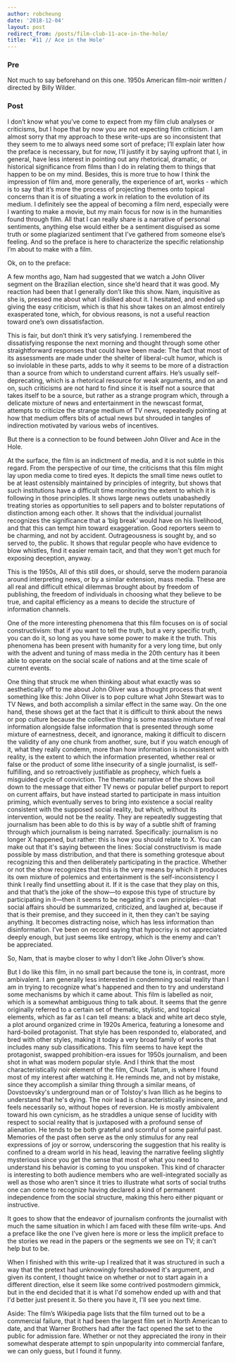 ```yaml
---
author: robcheung
date: '2018-12-04'
layout: post
redirect_from: /posts/film-club-11-ace-in-the-hole/
title: '#11 // Ace in the Hole'
---
```


### Pre

Not much to say beforehand on this one. 1950s American film-noir written / directed by Billy Wilder.

### Post

I don’t know what you’ve come to expect from my film club analyses or criticisms, but I hope that by now you are not expecting film criticism. I am almost sorry that my approach to these write-ups are so inconsistent that they seem to me to always need some sort of preface; I’ll explain later how the preface is necessary, but for now, I’ll justify it by saying upfront that I, in general, have less interest in pointing out any rhetorical, dramatic, or historical significance from films than I do in relating them to things that happen to be on my mind. Besides, this is more true to how I think the impression of film and, more generally, the experience of art, works - which is to say that it’s more the process of projecting themes onto topical concerns than it is of situating a work in relation to the evolution of its medium. I definitely see the appeal of becoming a film nerd, especially were I wanting to make a movie, but my main focus for now is in the humanities found through film. All that I can really share is a narrative of personal sentiments, anything else would either be a sentiment disguised as some truth or some plagiarized sentiment that I’ve gathered from someone else’s feeling. And so the preface is here to characterize the specific relationship I’m about to make with a film.

Ok, on to the preface:

A few months ago, Nam had suggested that we watch a John Oliver segment on the Brazilian election, since she’d heard that it was good. My reaction had been that I generally don’t like this show. Nam, inquisitive as she is, pressed me about what I disliked about it. I hesitated, and ended up giving the easy criticism, which is that his show takes on an almost entirely exasperated tone, which, for obvious reasons, is not a useful reaction toward one’s own dissatisfaction. 

This is fair, but don’t think it’s very satisfying. I remembered the dissatisfying response the next morning and thought through some other straightforward responses that could have been made: The fact that most of its assessments are made under the shelter of liberal-cult humor, which is so inviolable in these parts, adds to why it seems to be more of a distraction than a source from which to understand current affairs. He’s usually self-deprecating, which is a rhetorical resource for weak arguments, and on and on, such criticisms are not hard to find since it is itself not a source that takes itself to be a source, but rather as a strange program which, through a delicate mixture of news and entertainment in the newscast format, attempts to criticize the strange medium of TV news, repeatedly pointing at how that medium offers bits of actual news but shrouded in tangles of indirection motivated by various webs of incentives.

But there is a connection to be found between John Oliver and Ace in the Hole.

At the surface, the film is an indictment of media, and it is not subtle in this regard. From the perspective of our time, the criticisms that this film might lay upon media come to tired eyes. It depicts the small time news outlet to be at least ostensibly maintained by principles of integrity, but shows that such institutions have a difficult time monitoring the extent to which it is following in those principles. It shows large news outlets unabashedly treating stories as opportunities to sell papers and to bolster reputations of distinction among each other. It shows that the individual journalist recognizes the significance that a ‘big break’ would have on his livelihood, and that this can tempt him toward exaggeration. Good reporters seem to be charming, and not by accident. Outrageousness is sought by, and so served to, the public. It shows that regular people who have evidence to blow whistles, find it easier remain tacit, and that they won't get much for exposing deception, anyway. 

This is the 1950s, All of this still does, or should, serve the modern paranoia around interpreting news, or by a similar extension, mass media. These are all real and difficult ethical dilemmas brought about by freedom of publishing, the freedom of individuals in choosing what they believe to be true, and capital efficiency as a means to decide the structure of information channels. 

One of the more interesting phenomena that this film focuses on is of social constructivism: that if you want to tell the truth, but a very specific truth, you can do it, so long as you have some power to make it the truth. This phenomena has been present with humanity for a very long time, but only with the advent and tuning of mass media in the 20th century has it been able to operate on the social scale of nations and at the time scale of current events.

One thing that struck me when thinking about what exactly was so aesthetically off to me about John Oliver was a thought process that went something like this: John Oliver is to pop culture what John Stewart was to TV News, and both accomplish a similar effect in the same way. On the one hand, these shows get at the fact that it is difficult to think about the news or pop culture because the collective thing is some massive mixture of real information alongside false information that is presented through some mixture of earnestness, deceit, and ignorance, making it difficult to discern the validity of any one chunk from another, sure, but if you watch enough of it, what they really condemn, more than how information is inconsistent with reality, is the extent to which the information presented, whether real or false or the product of some lithe insecurity of a single journalist, is self-fulfilling, and so retroactively justifiable as prophecy, which fuels a misguided cycle of conviction. The thematic narrative of the shows boil down to the message that either TV news or popular belief purport to report on current affairs, but have instead started to participate in mass intuition priming, which eventually serves to bring into existence a social reality consistent with the supposed social reality, but which, without its intervention, would not be the reality. They are repeatedly suggesting that journalism has been able to do this is by way of a subtle shift of framing through which journalism is being narrated. Specifically: journalism is no longer X happened, but rather: this is how you should relate to X. You can make out that it's saying between the lines: Social constructivism is made possible by mass distribution, and that there is something grotesque about recognizing this and then deliberately participating in the practice. Whether or not the show recognizes that this is the very means by which it produces its own mixture of polemics and entertainment is the self-inconsistency I think I really find unsettling about it. If it is the case that they play on this, and that that’s the joke of the show—to expose this type of structure by participating in it—then it seems to be negating it's own principles--that social affairs should be summarized, criticized, and laughed at, because if that is their premise, and they succeed in it, then they can't be saying anything. It becomes distracting noise, which has less information than disinformation. I’ve been on record saying that hypocrisy is not appreciated deeply enough, but just seems like entropy, which is the enemy and can't be appreciated. 

So, Nam, that is maybe closer to why I don’t like John Oliver’s show. 

But I do like this film, in no small part because the tone is, in contrast, more ambivalent. I am generally less interested in condemning social reality than I am in trying to recognize what's happened and then to try and understand some mechanisms by which it came about. This film is labelled as noir, which is a somewhat ambiguous thing to talk about. It seems that the genre originally referred to a certain set of thematic, stylistic, and topical elements, which as far as I can tell means: a black and white art deco style, a plot around organized crime in 1920s America, featuring a lonesome and hard-boiled protagonist. That style has been responded to, elaborated, and bred with other styles, making it today a very broad family of works that includes many sub classifications. This film seems to have kept the protagonist, swapped prohibition-era issues for 1950s journalism, and been shot in what was modern popular style. And I think that the most characteristically noir element of the film, Chuck Tatum, is where I found most of my interest after watching it. He reminds me, and not by mistake, since they accomplish a similar thing through a similar means, of Dovstoevsky's underground man or of Tolstoy's Ivan Illich as he begins to understand that he's dying. The noir lead is characteristically insincere,  and feels necessarily so, without hopes of reversion. He is mostly ambivalent toward his own cynicism, as he straddles a unique sense of lucidity with respect to social reality that is juxtaposed with a profound sense of alienation. He tends to be both grateful and scornful of some painful past. Memories of the past often serve as the only stimulus for any real expressions of joy or sorrow, underscoring the suggestion that his reality is confined to a dream world in his head, leaving the narrative feeling slightly mysterious since you get the sense that most of what you need to understand his behavior is coming to you unspoken. This kind of character is interesting to both audience members who are well-integrated socially as well as those who aren't since it tries to illustrate what sorts of social truths one can come to recognize having declared a kind of permanent independence from the social structure, making this hero either piquant or instructive. 

It goes to show that the endeavor of journalism confronts the journalist with much the same situation in which I am faced with these film write-ups. And a preface like the one I’ve given here is more or less the implicit preface to the stories we read in the papers or the segments we see on TV; it can’t help but to be.

When I finished with this write-up I realized that it was structured in such a way that the pretext had unknowingly foreshadowed it's argument, and given its content, I thought twice on whether or not to start again in a different direction, else it seem like some contrived postmodern gimmick, but in the end decided that it is what I'd somehow ended up with and that I'd better just present it. So there you have it, I'll see you next time.

Aside: The film’s Wikipedia page lists that the film turned out to be a commercial failure, that it had been the largest film set in North American to date, and that Warner Brothers had after the fact opened the set to the public for admission fare. Whether or not they appreciated the irony in their somewhat desperate attempt to spin unpopularity into commercial fanfare, we can only guess, but I found it funny.